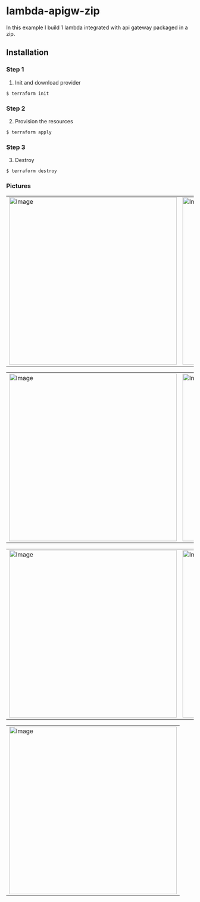 # lambda-apigw-zip

In this example I build 1 lambda integrated with api gateway packaged in a zip.

## Installation

### Step 1
1. Init and download provider
```
$ terraform init
```

### Step 2
2. Provision the resources
```
$ terraform apply
```

### Step 3
3. Destroy
```
$ terraform destroy
```


### Pictures
<table style="width:100%">
  <tr>
    <td>
  	<img width="450" alt="Image" src="https://user-images.githubusercontent.com/56041525/217683562-dc01d76a-aedf-43cc-8953-489e1decb078.png">
    </td>
    <td>
  	<img width="450" alt="Image" src="https://user-images.githubusercontent.com/56041525/217683635-a23f2eae-3832-41a1-b666-0fe309bfe064.png">
    </td>
  </tr>
</table>


<table style="width:100%">
  <tr>
    <td>
  	<img width="450" alt="Image" src="https://user-images.githubusercontent.com/56041525/217683692-f3745661-4ee5-41da-b5be-5d97f7781380.png">
    </td>
    <td>
  	<img width="450" alt="Image" src="https://user-images.githubusercontent.com/56041525/217683723-f07fbde5-2c53-4937-b4a7-1c3c746a4f58.png">
    </td>
  </tr>
</table>


<table style="width:100%">
  <tr>
    <td>
  	<img width="450" alt="Image" src="https://user-images.githubusercontent.com/56041525/217683782-00dbc273-8119-409a-86e5-d60b42af230e.png">
    </td>
    <td>
  	<img width="450" alt="Image" src="https://user-images.githubusercontent.com/56041525/217683815-f8917a3d-d94f-4793-8def-9a46b0444dfd.png">
    </td>
  </tr>
</table>


<table style="width:100%">
  <tr>
    <td>
  	<img width="450" alt="Image" src="https://user-images.githubusercontent.com/56041525/217683938-fb4aebdb-88fb-4b28-9b69-78f882d86118.png">
    </td>
  </tr>
</table>

